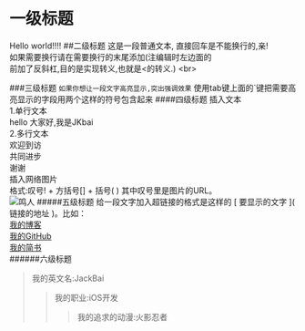 # 一级标题
Hello world!!!!
##二级标题
这是一段普通文本,
直接回车是不能换行的,亲!<br>
如果需要换行请在需要换行的末尾添加(注编辑时左边面的<br>前加了反斜杠\,目的是实现转义,也就是<的转义.) \<br>

###三级标题
`如果你想让一段文字高亮显示,突出强调效果`
使用tab键上面的`键把需要高亮显示的字段用两个这样的符号包含起来
####四级标题
插入文本<br>
1.单行文本<br>
    hello 大家好,我是JKbai<br>
2.多行文本<br>
    欢迎到访<br>
    共同进步<br>
    谢谢<br>
插入网络图片<br>
格式:叹号\! + 方括号\[\] + 括号\( \) 其中叹号里是图片的URL。<br>
![鸣人](http://image.baidu.com/search/detail?ct=503316480&z=0&ipn=d&word=鸣人&hs=0&pn=5&spn=0&di=135224704560&pi=&rn=1&tn=baiduimagedetail&ie=utf-8&oe=utf-8&cl=2&lm=-1&cs=2426489648%2C3333344524&os=3305180975%2C2194568138&simid=4161221860%2C706639708&adpicid=0&ln=30&fr=ala&fm=&sme=&cg=&bdtype=0&oriquery=鸣人&objurl=http%3A%2F%2Fimg.ph.126.net%2FbcVSQMuO3p90Xsvye-ZWlw%3D%3D%2F3373477595877219387.jpg&fromurl=ippr_z2C%24qAzdH3FAzdH3Fks52_z%26e3B8mn_z%26e3Bv54AzdH3Fsyzs1_z%26e3B5hAzdH3Fks52AzdH3FfpwptvAzdH3F8ddmnblaada88mda9nacnnd9AzdH3F&gsm=0)
#####五级标题
给一段文字加入超链接的格式是这样的 \[ 要显示的文字 \]\( 链接的地址 \)。比如：<br>
[我的博客](http://www.cnblogs.com/yinxiao-bai1014/)<br>
[我的GitHub](https://github.com/JKbai)<br>
[我的简书](http://www.jianshu.com/users/46a9daddd47b/timeline)<br>
######六级标题
>我的英文名:JackBai<br>
>>我的职业:iOS开发<br>
>>>我的追求的动漫:火影忍者

